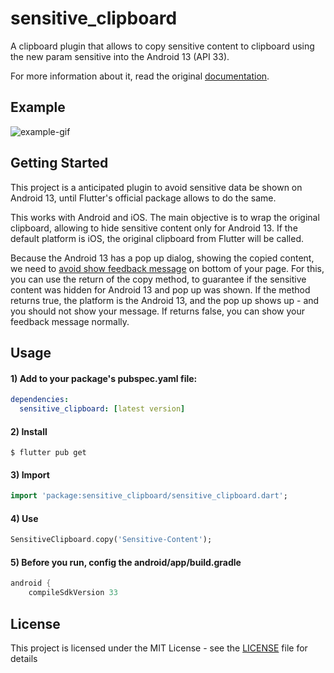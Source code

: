 # sensitive_clipboard

A clipboard plugin that allows to copy sensitive content to clipboard using the new param sensitive into the Android 13 (API 33).

For more information about it, read the original [documentation](https://developer.android.com/about/versions/13/features/copy-paste#sensitive-content).

## Example

![example-gif](/Users/cello/Desktop/sensitive_clipboard/example/assets/example.gif)

## Getting Started

This project is a anticipated plugin to avoid sensitive data be shown on Android 13, until Flutter's official package allows to do the same.

This works with Android and iOS. The main objective is to wrap the original clipboard, allowing to hide sensitive content only for Android 13. If the default platform is iOS, the original clipboard from Flutter will be called.

Because the Android 13 has a pop up dialog, showing the copied content, we need to [avoid show feedback message](https://developer.android.com/about/versions/13/features/copy-paste#duplicate-notifications) on bottom of your page. For this, you can use the return of the copy method, to guarantee if the sensitive content was hidden for Android 13 and pop up was shown. If the method returns true, the platform is the Android 13, and the pop up shows up - and you should not show your message. If returns false, you can show your feedback message normally.

## Usage

#### 1) Add to your package's pubspec.yaml file:

```yaml
dependencies:
  sensitive_clipboard: [latest version]
```

#### 2) Install

```
$ flutter pub get
```

#### 3) Import

```dart
import 'package:sensitive_clipboard/sensitive_clipboard.dart';
```

#### 4) Use

```dart
SensitiveClipboard.copy('Sensitive-Content');
```

#### 5) Before you run, config the android/app/build.gradle
```gradle
android {
    compileSdkVersion 33
```

## License

This project is licensed under the MIT License - see the [LICENSE](LICENSE) file for details
